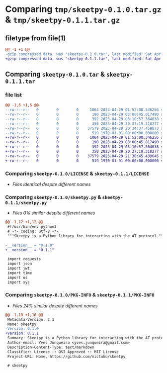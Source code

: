 # Comparing `tmp/skeetpy-0.1.0.tar.gz` & `tmp/skeetpy-0.1.1.tar.gz`

## filetype from file(1)

```diff
@@ -1 +1 @@
-gzip compressed data, was "skeetpy-0.1.0.tar", last modified: Sat Apr 29 20:38:10 2023, max compression
+gzip compressed data, was "skeetpy-0.1.1.tar", last modified: Sat Apr 29 21:31:01 2023, max compression
```

## Comparing `skeetpy-0.1.0.tar` & `skeetpy-0.1.1.tar`

### file list

```diff
@@ -1,6 +1,6 @@
--rw-r--r--   0        0        0     1064 2023-04-29 01:52:08.346256 skeetpy-0.1.0/LICENSE
--rw-r--r--   0        0        0      190 2023-04-29 03:00:45.017490 skeetpy-0.1.0/README.md
--rw-r--r--   0        0        0      392 2023-04-29 03:10:57.364038 skeetpy-0.1.0/pyproject.toml
--rw-r--r--   0        0        0      350 2023-04-29 20:37:19.318277 skeetpy-0.1.0/requirements.txt
--rw-r--r--   0        0        0    37579 2023-04-29 20:34:37.459873 skeetpy-0.1.0/skeetpy.py
--rw-r--r--   0        0        0      519 1970-01-01 00:00:00.000000 skeetpy-0.1.0/PKG-INFO
+-rw-r--r--   0        0        0     1064 2023-04-29 01:52:08.346256 skeetpy-0.1.1/LICENSE
+-rw-r--r--   0        0        0      190 2023-04-29 03:00:45.017490 skeetpy-0.1.1/README.md
+-rw-r--r--   0        0        0      392 2023-04-29 03:10:57.364038 skeetpy-0.1.1/pyproject.toml
+-rw-r--r--   0        0        0      350 2023-04-29 20:37:19.318277 skeetpy-0.1.1/requirements.txt
+-rw-r--r--   0        0        0    37579 2023-04-29 21:30:45.439645 skeetpy-0.1.1/skeetpy.py
+-rw-r--r--   0        0        0      519 1970-01-01 00:00:00.000000 skeetpy-0.1.1/PKG-INFO
```

### Comparing `skeetpy-0.1.0/LICENSE` & `skeetpy-0.1.1/LICENSE`

 * *Files identical despite different names*

### Comparing `skeetpy-0.1.0/skeetpy.py` & `skeetpy-0.1.1/skeetpy.py`

 * *Files 0% similar despite different names*

```diff
@@ -1,12 +1,12 @@
 #!/usr/bin/env python3
 # -*- coding: utf-8 -*-
 """Skeetpy is a Python library for interacting with the AT protocol."""
 
-__version__ = "0.1.0"
+__version__ = "0.1.1"
 
 import requests
 import json
 import jwt
 import time
 import os
 import sys
```

### Comparing `skeetpy-0.1.0/PKG-INFO` & `skeetpy-0.1.1/PKG-INFO`

 * *Files 24% similar despite different names*

```diff
@@ -1,10 +1,10 @@
 Metadata-Version: 2.1
 Name: skeetpy
-Version: 0.1.0
+Version: 0.1.1
 Summary: Skeetpy is a Python library for interacting with the AT protocol.
 Author-email: Yves Junqueira <yves.junqueira@gmail.com>
 Description-Content-Type: text/markdown
 Classifier: License :: OSI Approved :: MIT License
 Project-URL: Home, https://github.com/nictuku/skeetpy
 
 # skeetpy
```

